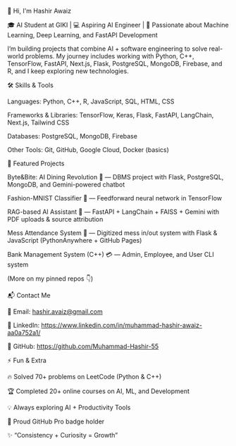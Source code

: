 👋 Hi, I'm Hashir Awaiz

🎓 AI Student at GIKI | 💻 Aspiring AI Engineer | 🚀 Passionate about Machine Learning, Deep Learning, and FastAPI Development

I’m building projects that combine AI + software engineering to solve real-world problems. My journey includes working with Python, C++, TensorFlow, FastAPI, Next.js, Flask, PostgreSQL, MongoDB, Firebase, and R, and I keep exploring new technologies.

🛠️ Skills & Tools

Languages: Python, C++, R, JavaScript, SQL, HTML, CSS

Frameworks & Libraries: TensorFlow, Keras, Flask, FastAPI, LangChain, Next.js, Tailwind CSS

Databases: PostgreSQL, MongoDB, Firebase

Other Tools: Git, GitHub, Google Cloud, Docker (basics)

📂 Featured Projects

Byte&Bite: AI Dining Revolution
 🍴 — DBMS project with Flask, PostgreSQL, MongoDB, and Gemini-powered chatbot

Fashion-MNIST Classifier
 👕 — Feedforward neural network in TensorFlow

RAG-based AI Assistant
 🤖 — FastAPI + LangChain + FAISS + Gemini with PDF uploads & source attribution

Mess Attendance System
 🏫 — Digitized mess in/out system with Flask & JavaScript (PythonAnywhere + GitHub Pages)

Bank Management System (C++)
 💳 — Admin, Employee, and User CLI system

(More on my pinned repos 👇)

📬 Contact Me

📧 Email: hashir.avaiz@gmail.com

💼 LinkedIn: https://www.linkedin.com/in/muhammad-hashir-awaiz-aa0a752a1/

🐙 GitHub: https://github.com/Muhammad-Hashir-55

⚡ Fun & Extra

🔥 Solved 70+ problems on LeetCode (Python & C++)

🏆 Completed 20+ online courses on AI, ML, and Development

💡 Always exploring AI + Productivity Tools

🌟 Proud GitHub Pro badge holder

✨ “Consistency + Curiosity = Growth”
